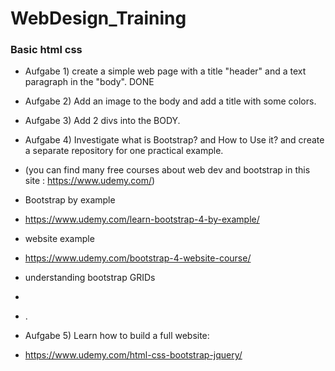 # WebDesign_Training
### Basic html css


- Aufgabe 1)  create a simple web page with a title "header" and a text paragraph in the "body". DONE
- Aufgabe 2)  Add an image to the body and add a title with some colors.
- Aufgabe 3)  Add 2 divs into the BODY.

- Aufgabe 4) Investigate what is Bootstrap? and How to Use it? and create a separate repository for one practical example.
- (you can find many free courses about web dev and bootstrap in this site : https://www.udemy.com/)
- Bootstrap by example
- https://www.udemy.com/learn-bootstrap-4-by-example/
- website example
- https://www.udemy.com/bootstrap-4-website-course/
- understanding bootstrap GRIDs
-
- .
- Aufgabe 5) Learn how to build a full website:
- https://www.udemy.com/html-css-bootstrap-jquery/
